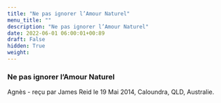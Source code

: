```yaml
---
title: "Ne pas ignorer l’Amour Naturel"
menu_title: ""
description: "Ne pas ignorer l’Amour Naturel"
date: 2022-06-01 06:00:01+00:89
draft: False
hidden: True
weight:
---
```

### Ne pas ignorer l’Amour Naturel

Agnès - reçu par  James Reid le 19 Mai 2014, Caloundra, QLD, Australie.



